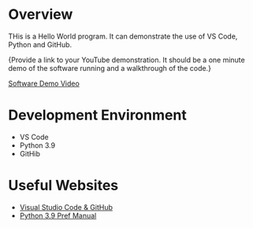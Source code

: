 # Overview

THis is a Hello World program. It can demonstrate the use of VS Code, Python and GitHub.

{Provide a link to your YouTube demonstration. It should be a one minute demo of the software running and a walkthrough of the code.}

[Software Demo Video](http://youtube.link.goes.here)

# Development Environment

- VS Code
- Python 3.9
- GitHib

# Useful Websites

- [Visual Studio Code & GitHub](http://code.visualstudio.com/docs/editor/versioncontrol)
- [Python 3.9 Pref Manual](http://docs.python.org/3.9/library/index.html)
